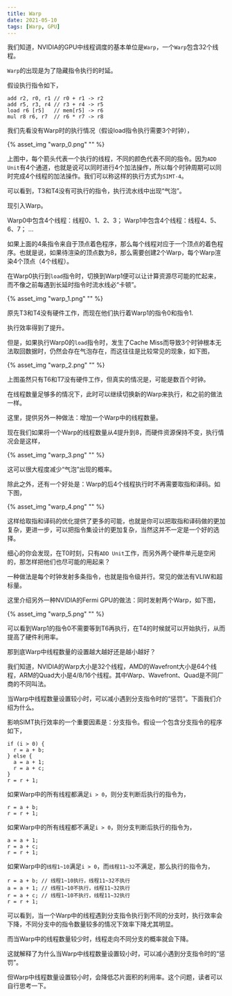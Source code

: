 ```yaml
---
title: Warp
date: 2021-05-10
tags: [Warp, GPU]
---
```


我们知道，NVIDIA的GPU中线程调度的基本单位是`Warp`，一个`Warp`包含32个线程。

`Warp`的出现是为了隐藏指令执行的时延。

假设执行指令如下，

```
add r2, r0, r1 // r0 + r1 -> r2
add r5, r3, r4 // r3 + r4 -> r5
load r6 [r5]   // mem[r5] -> r6
mul r8 r6, r7  // r6 * r7 -> r8
```

我们先看没有Warp时的执行情况（假设load指令执行需要3个时钟），

{% asset_img "warp_0.png" "" %}

上图中，每个箭头代表一个执行的线程，不同的颜色代表不同的指令。因为`ADD Unit`有4个通道，也就是说可以同时进行4个加法操作，所以每个时钟周期可以同时完成4个线程的加法操作。我们可以称这样的执行方式为`SIMT-4`。

可以看到，T3和T4没有可执行的指令，执行流水线中出现“气泡”。

现引入Warp。

Warp0中包含4个线程：线程0、1、2、3；
Warp1中包含4个线程：线程4、5、6、7；
...

如果上面的4条指令来自于顶点着色程序，那么每个线程对应于一个顶点的着色程序。也就是说，如果待渲染的顶点数为8，那么需要创建2个Warp，每个Warp渲染4个顶点（4个线程）。

在Warp0执行到`load`指令时，切换到Warp1便可以让计算资源尽可能的忙起来，而不像之前每遇到长延时指令时流水线必“卡顿”。

{% asset_img "warp_1.png" "" %}

原先T3和T4没有硬件工作，而现在他们执行着Warp1的指令0和指令1.

执行效率得到了提升。

但是，如果执行Warp0的`load`指令时，发生了Cache Miss而导致3个时钟根本无法取回数据时，仍然会存在气泡存在，而这往往是比较常见的现象，如下图，

{% asset_img "warp_2.png" "" %}

上图虽然只有T6和T7没有硬件工作，但真实的情况是，可能是数百个时钟。

在线程数量足够多的情况下，此时可以继续切换新的Warp来执行，和之前的做法一样。

这里，提供另外一种做法：增加一个Warp中的线程数量。

现在我们如果将一个Warp的线程数量从4提升到8，而硬件资源保持不变，执行情况会是这样，

{% asset_img "warp_3.png" "" %}

这可以很大程度减少“气泡”出现的概率。

除此之外，还有一个好处是：Warp的后4个线程执行时不再需要取指和译码。如下图，

{% asset_img "warp_4.png" "" %}

这样给取指和译码的优化提供了更多的可能，也就是你可以把取指和译码做的更加复杂，更进一步，可以把指令集设计的更加复杂，当然这并不一定是一个好的选择。

细心的你会发现，在T0时刻，只有`ADD Unit`工作，而另外两个硬件单元是空闲的，那怎样把他们也尽可能的用起来？

一种做法是每个时钟发射多条指令，也就是指令级并行。常见的做法有VLIW和超标量。

这里介绍另外一种NVIDIA的Fermi GPU的做法：同时发射两个Warp，如下图，

{% asset_img "warp_5.png" "" %}

可以看到Warp1的指令0不需要等到T6再执行，在T4的时候就可以开始执行，从而提高了硬件利用率。

那到底Warp中线程数量的设置越大越好还是越小越好？

我们知道，NVIDIA的Warp大小是32个线程，AMD的Wavefront大小是64个线程，ARM的Quad大小是4/8/16个线程。其中Warp、Wavefront、Quad是不同厂商的不同叫法。

当Warp中线程数量设置较小时，可以减小遇到分支指令时的“惩罚”。下面我们介绍为什么。

影响SIMT执行效率的一个重要因素是：分支指令。假设一个包含分支指令的程序如下，

```
if (i > 0) {
  r = a + b;
} else {
  a = a + 1;
  r = a + c;
}
r = r + 1;
```

如果Warp中的所有线程都满足`i > 0`，则分支判断后执行的指令为，
```
r = a + b;
r = r + 1;
```
如果Warp中的所有线程都不满足`i > 0`，则分支判断后执行的指令为，
```
a = a + 1;
r = a + c;
r = r + 1;
```
如果Warp中的`线程1~10`满足`i > 0`，而`线程11~32`不满足，那么执行的指令为，
```
r = a + b; // 线程1~10执行，线程11~32不执行
a = a + 1; // 线程1~10不执行，线程11~32执行
r = a + c; // 线程1~10不执行，线程11~32执行
r = r + 1;
```
可以看到，当一个Warp中的线程遇到分支指令执行到不同的分支时，执行效率会下降，不同分支中的指令数量较多的情况下效率下降尤其明显。

而当Warp中的线程数量较少时，线程走向不同分支的概率就会下降。

这就解释了为什么当Warp中线程数量设置较小时，可以减小遇到分支指令时的“惩罚”。

但Warp中线程数量设置较小时，会降低芯片面积的利用率。这个问题，读者可以自行思考一下。

